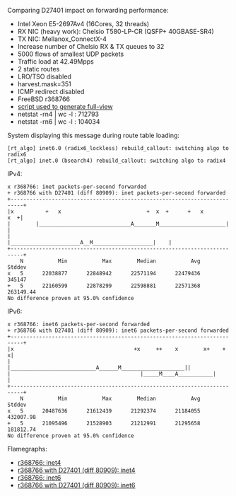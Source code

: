 Comparing D27401 impact on forwarding performance:
  - Intel Xeon E5-2697Av4 (16Cores, 32 threads)
  - RX NIC (heavy work): Chelsio T580-LP-CR (QSFP+ 40GBASE-SR4)
  - TX NIC: Mellanox_ConnectX-4
  - Increase number of Chelsio RX & TX queues to 32
  - 5000 flows of smallest UDP packets
  - Traffic load at 42.49Mpps
  - 2 static routes
  - LRO/TSO disabled
  - harvest.mask=351
  - ICMP redirect disabled
  - FreeBSD r368766
  - [script used to generate full-view](https://github.com/ocochard/BSDRP/blob/master/BSDRP/Files/usr/local/bin/bgptabledump2bird)
  - netstat -rn4 | wc -l : 712793
  - netstat -rn6 | wc -l : 104034

System displaying this message during route table loading:
```
[rt_algo] inet6.0 (radix6_lockless) rebuild_callout: switching algo to radix6
[rt_algo] inet.0 (bsearch4) rebuild_callout: switching algo to radix4
```

IPv4:
```
x r368766: inet packets-per-second forwarded
+ r368766 with D27401 (diff 80909): inet packets-per-second forwarded
+--------------------------------------------------------------------------+
|x          +   x                           +  x  +      +   x         x  +|
|        |_____________________________A_______M_____________________|     |
|                       |______________________A__M___________________|    |
+--------------------------------------------------------------------------+
    N           Min           Max        Median           Avg        Stddev
x   5      22038877      22848942      22571194      22479436        345147
+   5      22160599      22878299      22598881      22571368     263149.44
No difference proven at 95.0% confidence
```

IPv6:
```
x r368766: inet6 packets-per-second forwarded
+ r368766 with D27401 (diff 80909): inet6 packets-per-second forwarded
+--------------------------------------------------------------------------+
|x                                      +x     ++    x        x+    +     x|
|                 |___________________________A______M____________________||
|                                         |_____M____A___________|         |
+--------------------------------------------------------------------------+
    N           Min           Max        Median           Avg        Stddev
x   5      20487636      21612439      21292374      21184055     432007.98
+   5      21095496      21528903      21212991      21295658     181812.74
No difference proven at 95.0% confidence
```

Flamegraphs:
- [r368766: inet4](bench.r368766.inet4.pmc.svg)
- [r368766 with D27401 (diff 80909): inet4](bench.r368766D27401v80909.inet4.pmc.svg)
- [r368766: inet6](bench.r368766.inet6.pmc.svg)
- [r368766 with D27401 (diff 80909): inet6](bench.r368766D27401v80909.inet6.pmc.svg)
